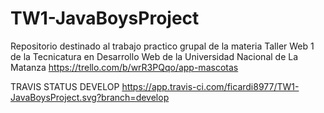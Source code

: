 # TW1-JavaBoysProject
Repositorio destinado al trabajo practico grupal de la materia Taller Web 1 de la Tecnicatura en Desarrollo Web de la Universidad Nacional de La Matanza
https://trello.com/b/wrR3PQqo/app-mascotas


TRAVIS STATUS DEVELOP
https://app.travis-ci.com/ficardi8977/TW1-JavaBoysProject.svg?branch=develop
